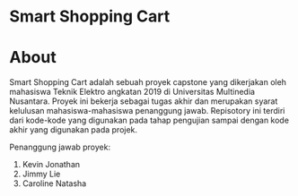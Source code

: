 # Smart Shopping Cart

# About #
Smart Shopping Cart adalah sebuah proyek capstone yang dikerjakan oleh mahasiswa Teknik Elektro angkatan 2019 di Universitas Multinedia Nusantara. Proyek ini bekerja sebagai tugas akhir dan merupakan syarat kelulusan mahasiswa-mahasiswa penanggung jawab. Repisotory ini terdiri dari kode-kode yang digunakan pada tahap pengujian sampai dengan kode akhir yang digunakan pada projek.

Penanggung jawab proyek:
1. Kevin Jonathan <br />
2. Jimmy Lie <br />
3. Caroline Natasha
